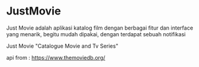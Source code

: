 # JustMovie
Just Movie adalah aplikasi katalog film dengan berbagai fitur dan interface yang menarik, begitu mudah dipakai, dengan terdapat sebuah notifikasi


Just Movie
"Catalogue Movie and Tv Series"

api from : https://www.themoviedb.org/
